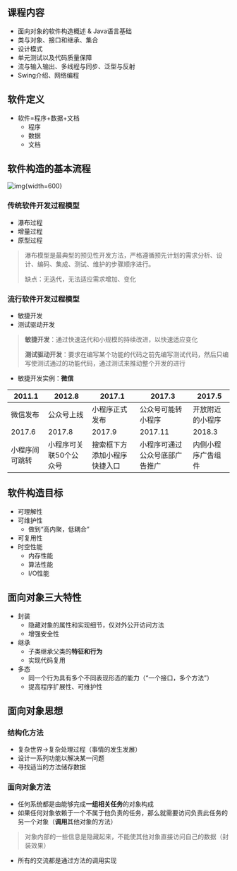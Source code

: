 ## 课程内容

- 面向对象的软件构造概述 & Java语言基础
- 类与对象、接口和继承、集合
- 设计模式
- 单元测试以及代码质量保障
- 流与输入输出、多线程与同步、泛型与反射
- Swing介绍、网络编程

## 软件定义

- 软件=程序+数据+文档
    - 程序
    - 数据
    - 文档

## 软件构造的基本流程

![img](https://github.com/DINOREXNB/DINOREXNB.github.io/blob/main/docs/images/java1-1.png?raw=true){width=600}

### 传统软件开发过程模型

- 瀑布过程
- 增量过程
- 原型过程

> 瀑布模型是最典型的预见性开发方法，严格遵循预先计划的需求分析、设计、编码、集成、测试、维护的步骤顺序进行。
> 
> 缺点：无迭代，无法适应需求增加、变化

### 流行软件开发过程模型

- 敏捷开发
- 测试驱动开发

> **敏捷开发**：通过快速迭代和小规模的持续改进，以快速适应变化
>
> **测试驱动开发**：要求在编写某个功能的代码之前先编写测试代码，然后只编写使测试通过的功能代码，通过测试来推动整个开发的进行

- 敏捷开发实例：**微信**

|2011.1|2012.8|2017.1|2017.3|2017.5|
|-|-|-|-|-|
|微信发布|公众号上线|小程序正式发布|公众号可能转小程序|开放附近的小程序|
|2017.6|2017.8|2017.9|2017.11|2018.3|
|小程序间可跳转|小程序可关联50个公众号|搜索框下方添加小程序快捷入口|小程序可通过公众号底部广告推广|内侧小程序广告组件|
 
## 软件构造目标

- 可理解性
- 可维护性
    - 做到“高内聚，低耦合”
- 可复用性
- 时空性能
    - 内存性能
    - 算法性能
    - I/O性能

## 面向对象三大特性

- 封装
    - 隐藏对象的属性和实现细节，仅对外公开访问方法
    - 增强安全性
- 继承
    - 子类继承父类的**特征和行为**
    - 实现代码复用
- 多态
    - 同一个行为具有多个不同表现形态的能力（“一个接口，多个方法”）
    - 提高程序扩展性、可维护性

## 面向对象思想

### 结构化方法

- 复杂世界$\to$复杂处理过程（事情的发生发展）
- 设计一系列功能以解决某一问题
- 寻找适当的方法储存数据

### 面向对象方法

- 任何系统都是由能够完成**一组相关任务**的对象构成
- 如果任何对象依赖于一个不属于他负责的任务，那么就需要访问负责此任务的另一个对象（**调用**其他对象的方法）

> 对象内部的一些信息是隐藏起来，不能使其他对象直接访问自己的数据（封装效果）

- 所有的交流都是通过方法的调用实现